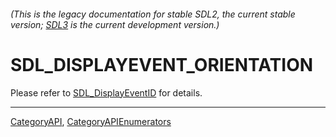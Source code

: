 ###### (This is the legacy documentation for stable SDL2, the current stable version; [SDL3](https://wiki.libsdl.org/SDL3/) is the current development version.)
# SDL_DISPLAYEVENT_ORIENTATION

Please refer to [SDL_DisplayEventID](SDL_DisplayEventID) for details.

----
[CategoryAPI](CategoryAPI), [CategoryAPIEnumerators](CategoryAPIEnumerators)

